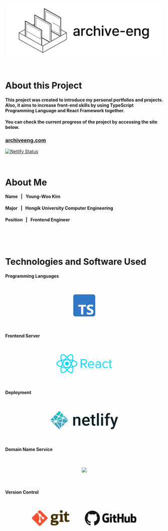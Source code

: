 <br><br><br>
<p align="center"><img src="./public/logos/logo.png" width="600" height="=200"></p>
<br>



# About this Project

#### This project was created to introduce my personal portfolios and projects. Also, it aims to increase front-end skills by using TypeScript Programming Language and React Framework together.

#### You can check the current progress of the project by accessing the site below.
### [archiveeng.com](https://archiveeng.com/)
[![Netlify Status](https://api.netlify.com/api/v1/badges/b96b2289-8745-4778-a322-4bc61bb396ee/deploy-status)](https://app.netlify.com/sites/archive-eng/deploys)
<br><br><br>



# About Me

#### Name &nbsp; | &nbsp; Young-Woo Kim
#### Major &nbsp; | &nbsp; Hongik University Computer Engineering
#### Position &nbsp; | &nbsp; Frontend Engineer
<br><br><br>



# Technologies and Software Used

#### Programming Languages
<br/>
<p align="center">
<img src="./public/softwares/typescript.png" height="70">
</p>
<br>

#### Frontend Server
<br/>
<p align="center">
<img src="./public/softwares/react.png" height="60">
</p>
<br>

#### Deployment
<br/>
<p align="center">
<img src="./public/softwares/netlify.png" height="60">
</p>
<br>

#### Domain Name Service
<br/>
<p align="center">
<img src="./public/softwares/gabia.png" height="60">
</p>
<br>

#### Version Control
<br/>
<p align="center">
<img src="./public/softwares/git.png" height="50">
&nbsp;&nbsp;&nbsp;&nbsp;&nbsp;&nbsp;&nbsp;&nbsp;&nbsp;&nbsp;
<img src="./public/softwares/github.png" height="50">
</p>
<br><br><br>
